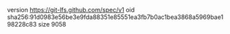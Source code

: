 version https://git-lfs.github.com/spec/v1
oid sha256:91d0983e56be3e9fda88351e85551ea3fb7b0ac1bea3868a5969bae198228c83
size 9058
